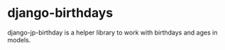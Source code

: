 # django-birthdays

django-jp-birthday is a helper library to work with birthdays and ages in models.

